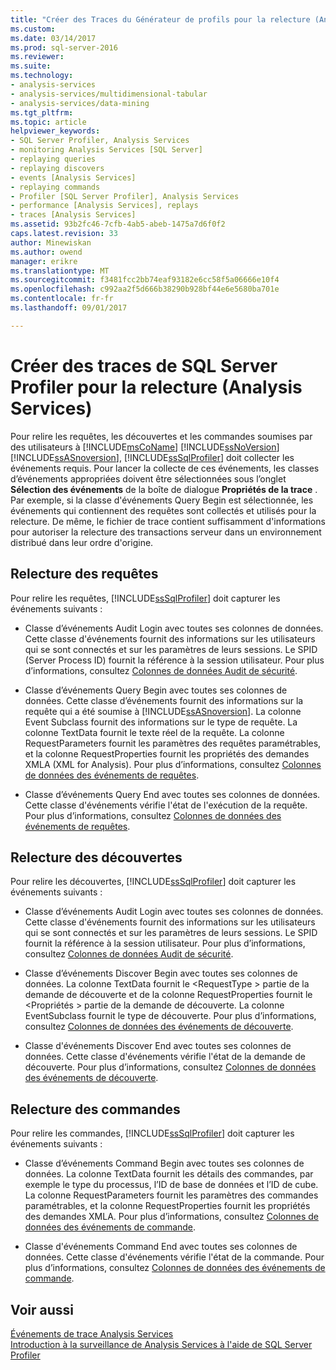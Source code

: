 ```yaml
---
title: "Créer des Traces du Générateur de profils pour la relecture (Analysis Services) | Documents Microsoft"
ms.custom: 
ms.date: 03/14/2017
ms.prod: sql-server-2016
ms.reviewer: 
ms.suite: 
ms.technology:
- analysis-services
- analysis-services/multidimensional-tabular
- analysis-services/data-mining
ms.tgt_pltfrm: 
ms.topic: article
helpviewer_keywords:
- SQL Server Profiler, Analysis Services
- monitoring Analysis Services [SQL Server]
- replaying queries
- replaying discovers
- events [Analysis Services]
- replaying commands
- Profiler [SQL Server Profiler], Analysis Services
- performance [Analysis Services], replays
- traces [Analysis Services]
ms.assetid: 93b2fc46-7cfb-4ab5-abeb-1475a7d6f0f2
caps.latest.revision: 33
author: Minewiskan
ms.author: owend
manager: erikre
ms.translationtype: MT
ms.sourcegitcommit: f3481fcc2bb74eaf93182e6cc58f5a06666e10f4
ms.openlocfilehash: c992aa2f5d666b38290b928bf44e6e5680ba701e
ms.contentlocale: fr-fr
ms.lasthandoff: 09/01/2017

---
```

# <a name="create-profiler-traces-for-replay-analysis-services"></a>Créer des traces de SQL Server Profiler pour la relecture (Analysis Services)
  Pour relire les requêtes, les découvertes et les commandes soumises par des utilisateurs à [!INCLUDE[msCoName](../../includes/msconame-md.md)] [!INCLUDE[ssNoVersion](../../includes/ssnoversion-md.md)] [!INCLUDE[ssASnoversion](../../includes/ssasnoversion-md.md)], [!INCLUDE[ssSqlProfiler](../../includes/sssqlprofiler-md.md)] doit collecter les événements requis. Pour lancer la collecte de ces événements, les classes d’événements appropriées doivent être sélectionnées sous l’onglet **Sélection des événements** de la boîte de dialogue **Propriétés de la trace** . Par exemple, si la classe d'événements Query Begin est sélectionnée, les événements qui contiennent des requêtes sont collectés et utilisés pour la relecture. De même, le fichier de trace contient suffisamment d'informations pour autoriser la relecture des transactions serveur dans un environnement distribué dans leur ordre d'origine.  
  
## <a name="replay-for-queries"></a>Relecture des requêtes  
 Pour relire les requêtes, [!INCLUDE[ssSqlProfiler](../../includes/sssqlprofiler-md.md)] doit capturer les événements suivants :  
  
-   Classe d’événements Audit Login avec toutes ses colonnes de données. Cette classe d'événements fournit des informations sur les utilisateurs qui se sont connectés et sur les paramètres de leurs sessions. Le SPID (Server Process ID) fournit la référence à la session utilisateur. Pour plus d’informations, consultez [Colonnes de données Audit de sécurité](../../analysis-services/trace-events/security-audit-data-columns.md).  
  
-   Classe d’événements Query Begin avec toutes ses colonnes de données. Cette classe d’événements fournit des informations sur la requête qui a été soumise à [!INCLUDE[ssASnoversion](../../includes/ssasnoversion-md.md)]. La colonne Event Subclass fournit des informations sur le type de requête. La colonne TextData fournit le texte réel de la requête. La colonne RequestParameters fournit les paramètres des requêtes paramétrables, et la colonne RequestProperties fournit les propriétés des demandes XMLA (XML for Analysis). Pour plus d’informations, consultez [Colonnes de données des événements de requêtes](../../analysis-services/trace-events/queries-events-data-columns.md).  
  
-   Classe d’événements Query End avec toutes ses colonnes de données. Cette classe d'événements vérifie l'état de l'exécution de la requête. Pour plus d’informations, consultez [Colonnes de données des événements de requêtes](../../analysis-services/trace-events/queries-events-data-columns.md).  
  
## <a name="replay-for-discovers"></a>Relecture des découvertes  
 Pour relire les découvertes, [!INCLUDE[ssSqlProfiler](../../includes/sssqlprofiler-md.md)] doit capturer les événements suivants :  
  
-   Classe d’événements Audit Login avec toutes ses colonnes de données. Cette classe d'événements fournit des informations sur les utilisateurs qui se sont connectés et sur les paramètres de leurs sessions. Le SPID fournit la référence à la session utilisateur. Pour plus d’informations, consultez [Colonnes de données Audit de sécurité](../../analysis-services/trace-events/security-audit-data-columns.md).  
  
-   Classe d’événements Discover Begin avec toutes ses colonnes de données. La colonne TextData fournit le \<RequestType > partie de la demande de découverte et de la colonne RequestProperties fournit le \<Propriétés > partie de la demande de découverte. La colonne EventSubclass fournit le type de découverte. Pour plus d’informations, consultez [Colonnes de données des événements de découverte](../../analysis-services/trace-events/discover-events-data-columns.md).  
  
-   Classe d'événements Discover End avec toutes ses colonnes de données. Cette classe d'événements vérifie l'état de la demande de découverte. Pour plus d’informations, consultez [Colonnes de données des événements de découverte](../../analysis-services/trace-events/discover-events-data-columns.md).  
  
## <a name="replay-for-commands"></a>Relecture des commandes  
 Pour relire les commandes, [!INCLUDE[ssSqlProfiler](../../includes/sssqlprofiler-md.md)] doit capturer les événements suivants :  
  
-   Classe d’événements Command Begin avec toutes ses colonnes de données. La colonne TextData fournit les détails des commandes, par exemple le type du processus, l’ID de base de données et l’ID de cube. La colonne RequestParameters fournit les paramètres des commandes paramétrables, et la colonne RequestProperties fournit les propriétés des demandes XMLA. Pour plus d’informations, consultez [Colonnes de données des événements de commande](../../analysis-services/trace-events/command-events-data-columns.md).  
  
-   Classe d'événements Command End avec toutes ses colonnes de données. Cette classe d'événements vérifie l'état de la commande. Pour plus d’informations, consultez [Colonnes de données des événements de commande](../../analysis-services/trace-events/command-events-data-columns.md).  
  
## <a name="see-also"></a>Voir aussi  
 [Événements de trace Analysis Services](../../analysis-services/trace-events/analysis-services-trace-events.md)   
 [Introduction à la surveillance de Analysis Services à l'aide de SQL Server Profiler](../../analysis-services/instances/introduction-to-monitoring-analysis-services-with-sql-server-profiler.md)  
  
  
